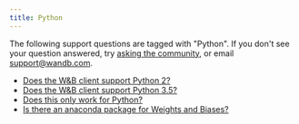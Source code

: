 ```yaml
---
title: Python 
---
```

The following support questions are tagged with "Python". If you don't see 
your question answered, try [asking the community](https://community.wandb.ai/), 
or email [support@wandb.com](mailto:support@wandb.com).

- [Does the W&B client support Python 2?](client_support_python_2.md)
- [Does the W&B client support Python 3.5?](client_support_python_35.md)
- [Does this only work for Python?](work_python.md)
- [Is there an anaconda package for Weights and Biases?](anaconda_package.md)
